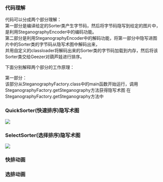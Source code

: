 ### 代码理解  
代码可以分成两个部分理解：   
第一部分是编译给定的Sorter类产生字节码，然后将字节码隐写到给定的图片中，是利用SteganographyEncoder中的编码功能。  
第二部分是利用SteganographyEncoder中的解码功能，将第一部分中隐写进图片中的Sorter类的字节码从隐写术图中解码出来，  
并用自定义的classloader将解码出来的Sorter类的字节码加载到内存，然后将该Sorter类交给Geezer对葫芦娃进行排序。  

下面分别解释两个部分的工作原理：  

第一部分：  
该部分从SteganographyFactory.class中的main函数开始运行，调用SteganographyFactory.getSteganography方法获得隐写术图
在SteganographyFactory.getSteganography方法中

### QuickSorter(快速排序)隐写术图
![](https://github.com/jwork-2021/jw03-ComaX21/blob/main/example.QuickSorter.png)

### SelectSorter(选择排序)隐写术图
![](https://github.com/jwork-2021/jw03-ComaX21/blob/main/example.SelectSorter.png)

### 快排动画
[](https://asciinema.org/a/XXjaaSY3poWuZiIn10wPIAJYL)

### 选排动画
[](https://asciinema.org/a/HrnK4Ed69P70U3FofbLrwYfDJ)